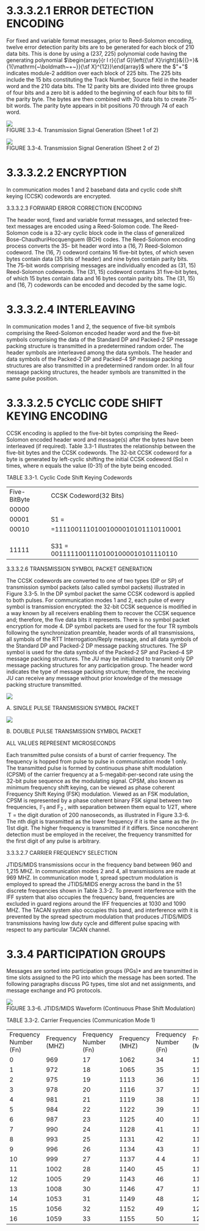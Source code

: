 # 3.3.3.2.1 ERROR DETECTION ENCODING  

For fixed and variable format messages, prior to Reed-Solomon encoding, twelve error detection parity bits are to be generated for each block of 210 data bits.  This is done by using a (237, 225) polynomial code having the generating polynomial $\begin{array}{r l r}{{\sf G}\left({\sf X}\right)}&{{}=}&{1{\mathrm{~\boldmath~+~}}{\sf X}^{12}}\end{array}$ where the $"+"$ indicates module-2 addition over each block of 225 bits.  The 225 bits include the 15 bits constituting the Track Number, Source field in the header word and the 210 data bits.  The 12 parity bits are divided into three groups of four bits and a zero bit is added to the beginning of each four bits to fill the parity byte.  The bytes are then combined with 70 data bits to create 75-bit words.  The parity byte appears in bit positions 70 through 74 of each word.  

![](images/371327e6dc86fdc934b2fad9f635707cfe250e1931138b4d001e79dfe35df927.jpg)  
FIGURE 3.3-4.  Transmission Signal Generation (Sheet 1 of 2)  

![](images/7bbbd9fa236d0eb9ea2a6b7229f1b1940cb8f3049d46ed7cefa7387e76f41c24.jpg)  
FIGURE 3.3-4.  Transmission Signal Generation (Sheet 2 of 2)  

# 3.3.3.2.2 ENCRYPTION  

In communication modes 1 and 2 baseband data and cyclic code shift keying (CCSK) codewords are encrypted.  

3.3.3.2.3 FORWARD ERROR CORRECTION ENCODING  

The header word, fixed and variable format messages, and selected free-text messages are encoded using a Reed-Solomon code.  The Reed-Solomon code is a 32-ary cyclic block code in the class of generalized Bose-ChaudhuriHocquenguem (BCH) codes.  The Reed-Solomon encoding process converts the 35- bit header word into a (16, 7) Reed-Solomon codeword.  The (16, 7) codeword contains 16 five-bit bytes, of which seven bytes contain data (35 bits of header) and nine bytes contain parity bits.  The 75-bit words comprising messages are individually encoded as (31, 15) Reed-Solomon codewords.  The (31, 15) codeword contains 31 five-bit bytes, of which 15 bytes contain data and 16 bytes contain parity bits.  The (31, 15) and (16, 7) codewords can be encoded and decoded by the same logic.  

# 3.3.3.2.4 INTERLEAVING  

In communication modes 1 and 2, the sequence of five-bit symbols comprising the Reed-Solomon encoded header word and the five-bit symbols comprising the data of the Standard DP and Packed-2 SP message packing structure is transmitted in a predetermined random order.  The header symbols are interleaved among the data symbols.  The header and data symbols of the Packed-2 DP and Packed-4 SP message packing structures are also transmitted in a predetermined random order.  In all four message packing structures, the header symbols are transmitted in the same pulse position.  

# 3.3.3.2.5 CYCLIC CODE SHIFT KEYING ENCODING  

CCSK encoding is applied to the five-bit bytes comprising the Reed-Solomon encoded header word and message(s) after the bytes have been interleaved (if required).  Table 3.3-1 illustrates the relationship between the five-bit bytes and the CCSK codewords.  The 32-bit CCSK codeword for a byte is generated by left-cyclic shifting the initial CCSK codeword (So) n times, where n equals the value (0-31) of the byte being encoded.  

TABLE 3.3-1.  Cyclic Code Shift Keying Codewords   


<html><body><table><tr><td>Five-BitByte</td><td>CCSK Codeword(32 Bits)</td></tr><tr><td>00000</td><td></td></tr><tr><td>00001</td><td>S1 =</td></tr><tr><td>00010</td><td>=11110011101001000010101110110001</td></tr><tr><td></td><td></td></tr><tr><td></td><td></td></tr><tr><td></td><td></td></tr><tr><td>11111</td><td>S31 = 00111110011101001000010101110110</td></tr></table></body></html>

3.3.3.2.6 TRANSMISSION SYMBOL PACKET GENERATION  

The CCSK codewords are converted to one of two types (DP or SP) of transmission symbol packets  (also called symbol packets) illustrated in Figure 3.3-5.  In the DP symbol packet the same CCSK codeword is applied to both pulses.  For communication modes 1 and 2, each pulse of every symbol is transmission encrypted:  the 32-bit CCSK sequence is modified in a way known by all receivers enabling them to recover the CCSK sequence and; therefore, the five data bits it represents.  There is no symbol packet encryption for mode 4.  DP symbol packets are used for the four TR symbols following the synchronization preamble, header words of all transmissions, all symbols of the RTT Interrogation/Reply message, and all data symbols of the Standard DP and Packed-2 DP message packing structures.  The SP symbol is used for the data symbols of the Packed-2 SP and Packed-4 SP message packing structures. The JU may be initialized to transmit only DP message packing structures for any participation group.  The header word indicates the type of message packing structure; therefore, the receiving JU can receive any message without prior knowledge of the message packing structure transmitted.  

![](images/90f5c4330523443e445c492d1cae53c03f449a0b8b24970ff4ad2347c9719b0e.jpg)  

A.  SINGLE PULSE TRANSMISSION SYMBOL PACKET  

![](images/2d836d08a06505d50058fbf764dc9bccbf83b29e0ccad0fd2591d29ba6084af0.jpg)  

B.  DOUBLE PULSE TRANSMISSION SYMBOL PACKET  

ALL VALUES REPRESENT MICROSECONDS  

Each transmitted pulse consists of a burst of carrier frequency.  The frequency is hopped from pulse to pulse in communication mode 1 only.  The transmitted pulse is formed by continuous phase shift modulation (CPSM) of the carrier frequency at a 5-megabit-per-second rate using the 32-bit pulse sequence as the modulating signal.  CPSM, also known as minimum frequency shift keying, can be viewed as phase coherent Frequency Shift Keying (FSK) modulation.  Viewed as an FSK modulation, CPSM is represented by a phase coherent binary FSK signal between two frequencies, $\mathbb{F}_{1}$ and $\operatorname{F}_{2}$ , with separation between them equal to 1/2T, where $\mathrm{~T~}=$ the digit duration of 200 nanoseconds, as illustrated in Figure 3.3-6.  The nth digit is transmitted as the lower frequency if it is the same as the (n-1)st digit.  The higher frequency is transmitted if it differs.  Since noncoherent detection must be employed in the receiver, the frequency transmitted for the first digit of any pulse is arbitrary.  

3.3.3.2.7 CARRIER FREQUENCY SELECTION  

JTIDS/MIDS transmissions occur in the frequency band between 960 and 1,215 MHZ.  In communication modes 2 and 4, all transmissions are made at 969 MHZ. In communication mode 1, spread spectrum modulation is employed to spread the JTIDS/MIDS energy across the band in the 51 discrete frequencies shown in Table 3.3-2.  To prevent interference with the IFF system that also occupies the frequency band, frequencies are excluded in guard regions around the IFF frequencies at 1030 and 1090 MHZ.  The TACAN system also occupies this band, and interference with it is prevented by the spread spectrum modulation that produces JTIDS/MIDS transmissions having low duty cycle and different pulse spacing with respect to any particular TACAN channel.  

# 3.3.4 PARTICIPATION GROUPS  

Messages are sorted into participation groups (PGs)\* and are transmitted in time slots assigned to the PG into which the message has been sorted.  The following paragraphs discuss PG types, time slot and net assignments, and message exchange and PG protocols.  

![](images/188d7f229737ecee0d0a61e64e780c4ca0a4f0d2e2508a057da1f32fac5653d8.jpg)  
FIGURE 3.3-6.  JTIDS/MIDS Waveform (Continuous Phase Shift Modulation)  

TABLE 3.3-2.  Carrier Frequencies (Communication Mode 1)   


<html><body><table><tr><td>Frequency Number (Fn)</td><td>Frequency (MHZ)</td><td>Frequency Number (Fn)</td><td>Frequency (MHZ)</td><td>Frequency Number (Fn)</td><td>Frequency (MHZ)</td></tr><tr><td>0</td><td>969</td><td>17</td><td>1062</td><td>34</td><td>1158</td></tr><tr><td>1</td><td>972</td><td>18</td><td>1065</td><td>35</td><td>1161</td></tr><tr><td>2</td><td>975</td><td>19</td><td>1113</td><td>36</td><td>1164</td></tr><tr><td>3</td><td>978</td><td>20</td><td>1116</td><td>37</td><td>1167</td></tr><tr><td>4</td><td>981</td><td>21</td><td>1119</td><td>38</td><td>1170</td></tr><tr><td>5</td><td>984</td><td>22</td><td>1122</td><td>39</td><td>1173</td></tr><tr><td>6</td><td>987</td><td>23</td><td>1125</td><td>40</td><td>1176</td></tr><tr><td>7</td><td>990</td><td>24</td><td>1128</td><td>41</td><td>1179</td></tr><tr><td>8</td><td>993</td><td>25</td><td>1131</td><td>42</td><td>1182</td></tr><tr><td>9</td><td>996</td><td>26</td><td>1134</td><td>43</td><td>1185</td></tr><tr><td>10</td><td>999</td><td>27</td><td>1137</td><td>4 4</td><td>1188</td></tr><tr><td>11</td><td>1002</td><td>28</td><td>1140</td><td>45</td><td>1191</td></tr><tr><td>12</td><td>1005</td><td>29</td><td>1143</td><td>46</td><td>1194</td></tr><tr><td>13</td><td>1008</td><td>30</td><td>1146</td><td>47</td><td>1197</td></tr><tr><td>14</td><td>1053</td><td>31</td><td>1149</td><td>48</td><td>1200</td></tr><tr><td>15</td><td>1056</td><td>32</td><td>1152</td><td>49</td><td>1203</td></tr><tr><td>16</td><td>1059</td><td>33</td><td>1155</td><td>50</td><td>1206</td></tr></table></body></html>  

